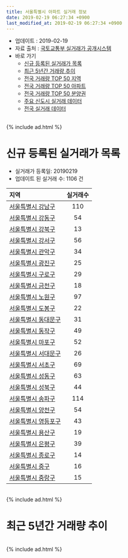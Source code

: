 ```yaml
---
title: 서울특별시 아파트 실거래 정보
date: 2019-02-19 06:27:34 +0900
last_modified_at: 2019-02-19 06:27:34 +0900
---
```


* 업데이트 : 2019-02-19
* 자료 출처 : [국토교통부 실거래가 공개시스템](http://rt.molit.go.kr)
* 바로 가기
    * [신규 등록된 실거래가 목록](#신규-등록된-실거래가-목록)
    * [최근 5년간 거래량 추이](#최근-5년간-거래량-추이)
    * [전국 거래량 TOP 50 지역](https://ayogom.github.io/apt-trade-info/최근-3개월-전국에서-가장-거래가-많이-발생한-지역)
    * [전국 거래량 TOP 50 아파트](https://ayogom.github.io/apt-trade-info/최근-3개월-전국에서-가장-거래가-많이-발생한-아파트)
    * [전국 거래량 TOP 50 분양권](https://ayogom.github.io/apt-trade-info/최근-3개월-전국에서-가장-거래가-많이-발생한-분양권)
    * [주요 신도시 실거래 데이터](https://ayogom.github.io/apt-trade-info/주요-신도시)
    * [전국 실거래 데이터](https://ayogom.github.io/apt-trade-info/전국)

<br>
{% include ad.html %}
<br>

# 신규 등록된 실거래가 목록
* 실거래가 등록일: 20190219
* 업데이트 된 실거래 수: 1106 건


|지역|실거래수|
|:---|:---:|
|[서울특별시 강남구](https://ayogom.github.io/apt-trade-info/서울특별시-강남구)|110|
|[서울특별시 강동구](https://ayogom.github.io/apt-trade-info/서울특별시-강동구)|54|
|[서울특별시 강북구](https://ayogom.github.io/apt-trade-info/서울특별시-강북구)|13|
|[서울특별시 강서구](https://ayogom.github.io/apt-trade-info/서울특별시-강서구)|56|
|[서울특별시 관악구](https://ayogom.github.io/apt-trade-info/서울특별시-관악구)|34|
|[서울특별시 광진구](https://ayogom.github.io/apt-trade-info/서울특별시-광진구)|25|
|[서울특별시 구로구](https://ayogom.github.io/apt-trade-info/서울특별시-구로구)|29|
|[서울특별시 금천구](https://ayogom.github.io/apt-trade-info/서울특별시-금천구)|18|
|[서울특별시 노원구](https://ayogom.github.io/apt-trade-info/서울특별시-노원구)|97|
|[서울특별시 도봉구](https://ayogom.github.io/apt-trade-info/서울특별시-도봉구)|22|
|[서울특별시 동대문구](https://ayogom.github.io/apt-trade-info/서울특별시-동대문구)|31|
|[서울특별시 동작구](https://ayogom.github.io/apt-trade-info/서울특별시-동작구)|49|
|[서울특별시 마포구](https://ayogom.github.io/apt-trade-info/서울특별시-마포구)|52|
|[서울특별시 서대문구](https://ayogom.github.io/apt-trade-info/서울특별시-서대문구)|26|
|[서울특별시 서초구](https://ayogom.github.io/apt-trade-info/서울특별시-서초구)|69|
|[서울특별시 성동구](https://ayogom.github.io/apt-trade-info/서울특별시-성동구)|63|
|[서울특별시 성북구](https://ayogom.github.io/apt-trade-info/서울특별시-성북구)|44|
|[서울특별시 송파구](https://ayogom.github.io/apt-trade-info/서울특별시-송파구)|114|
|[서울특별시 양천구](https://ayogom.github.io/apt-trade-info/서울특별시-양천구)|54|
|[서울특별시 영등포구](https://ayogom.github.io/apt-trade-info/서울특별시-영등포구)|43|
|[서울특별시 용산구](https://ayogom.github.io/apt-trade-info/서울특별시-용산구)|19|
|[서울특별시 은평구](https://ayogom.github.io/apt-trade-info/서울특별시-은평구)|39|
|[서울특별시 종로구](https://ayogom.github.io/apt-trade-info/서울특별시-종로구)|14|
|[서울특별시 중구](https://ayogom.github.io/apt-trade-info/서울특별시-중구)|16|
|[서울특별시 중랑구](https://ayogom.github.io/apt-trade-info/서울특별시-중랑구)|15|


<br>
{% include ad.html %}
<br>

# 최근 5년간 거래량 추이


<div style="width:100%;">
    <canvas id="deal_progress" height="200"></canvas>
</div>

<script>
new Chart(document.getElementById("deal_progress"), {
    type: 'line',
    data: {
        labels: ['201402','201403','201404','201405','201406','201407','201408','201409','201410','201411','201412','201501','201502','201503','201504','201505','201506','201507','201508','201509','201510','201511','201512','201601','201602','201603','201604','201605','201606','201607','201608','201609','201610','201611','201612','201701','201702','201703','201704','201705','201706','201707','201708','201709','201710','201711','201712','201801','201802','201803','201804','201805','201806','201807','201808','201809','201810','201811','201812','201901','201902'],
        datasets: [{
            label: '매매',
            pointRadius: 1,
            data: [8723, 7953, 5387, 4761, 5222, 6348, 8880, 9727, 8254, 5867, 6127, 9527, 9762, 15336, 11690, 10107, 10651, 10967, 8677, 9574, 10504, 7165, 4855, 4969, 5337, 8777, 10365, 10729, 13146, 11728, 10927, 11213, 12061, 5744, 4204, 3705, 5704, 8537, 9311, 14687, 12754, 14805, 5090, 6829, 6290, 8085, 8489, 12898, 9358, 9494, 4600, 4809, 5391, 7209, 15196, 7322, 3353, 2021, 1696, 1093, 110],
            borderColor: "rgba(255, 201, 14, 1)",
            backgroundColor: "rgba(255, 201, 14, 0.5)",
            fill: false,
            lineTension: 0
        },{
            label: '전월세',
            pointRadius: 1,
            data: [14836, 14471, 12560, 12214, 11622, 12849, 13361, 13408, 14820, 13143, 14764, 16357, 14507, 16895, 12899, 11703, 11163, 11926, 11452, 10095, 12999, 11011, 13126, 12841, 12914, 13495, 11671, 11294, 11319, 11921, 13019, 12182, 14978, 12473, 14598, 12446, 15375, 14202, 11930, 12148, 12341, 12539, 12442, 12537, 10635, 11737, 13133, 13888, 12902, 15625, 11134, 11041, 11383, 11596, 12518, 11929, 13200, 11007, 11133, 8721, 2515],
            borderColor: "rgba(0, 141, 185, 1)",
            backgroundColor: "rgba(0, 141, 185, 0.5)",
            fill: false,
            lineTension: 0
        }
        ]
    },
    options: {
        responsive: true,
        title: {
            display: false
        },
        tooltips: {
            mode: 'index',
            intersect: false
        },
        hover: {
            mode: 'nearest',
            intersect: true
        },
        scales: {
            xAxes: [{
                display: true,
                scaleLabel: {
                    display: true,
                    labelString: '년/월'
                }
            }],
            yAxes: [{
                display: true,
                ticks: {
                    suggestedMin: 0,
                },
                scaleLabel: {
                    display: true,
                    labelString: '실거래 수'
                }
            }]
        }
    }
});

</script>


<br>
{% include ad.html %}
<br>

